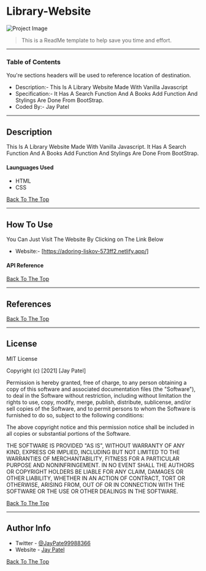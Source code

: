 # Library-Website

![Project Image](https://i.ibb.co/8xz3fnG/library.png)

> This is a ReadMe template to help save you time and effort.

---

### Table of Contents
You're sections headers will be used to reference location of destination.

-  Description:- This Is A Library Website Made With Vanilla Javascript 
-  Specification:- It Has A Search Function And A Books Add Function And Stylings Are Done From BootStrap.
-  Coded By:- Jay Patel 


---
## Description

This Is A Library Website Made With Vanilla Javascript. It Has A Search Function And A Books Add Function And Stylings Are Done From BootStrap.


#### Launguages Used

- HTML
- CSS

[Back To The Top](#read-me-template)

---

## How To Use



You Can Just Visit The Website By Clicking on The Link Below

- Website:- [https://adoring-liskov-573ff2.netlify.app/]


#### API Reference


[Back To The Top](#read-me-template)

---

## References
[Back To The Top](#read-me-template)

---

## License

MIT License

Copyright (c) [2021] [Jay Patel]

Permission is hereby granted, free of charge, to any person obtaining a copy
of this software and associated documentation files (the "Software"), to deal
in the Software without restriction, including without limitation the rights
to use, copy, modify, merge, publish, distribute, sublicense, and/or sell
copies of the Software, and to permit persons to whom the Software is
furnished to do so, subject to the following conditions:

The above copyright notice and this permission notice shall be included in all
copies or substantial portions of the Software.

THE SOFTWARE IS PROVIDED "AS IS", WITHOUT WARRANTY OF ANY KIND, EXPRESS OR
IMPLIED, INCLUDING BUT NOT LIMITED TO THE WARRANTIES OF MERCHANTABILITY,
FITNESS FOR A PARTICULAR PURPOSE AND NONINFRINGEMENT. IN NO EVENT SHALL THE
AUTHORS OR COPYRIGHT HOLDERS BE LIABLE FOR ANY CLAIM, DAMAGES OR OTHER
LIABILITY, WHETHER IN AN ACTION OF CONTRACT, TORT OR OTHERWISE, ARISING FROM,
OUT OF OR IN CONNECTION WITH THE SOFTWARE OR THE USE OR OTHER DEALINGS IN THE
SOFTWARE.

[Back To The Top](#read-me-template)

---

## Author Info

- Twitter - [@JayPate99988366](https://twitter.com/JayPate99988366)
- Website - [Jay Patel](https://jovial-sinoussi-e37e35.netlify.app/)

[Back To The Top](#read-me-template)
